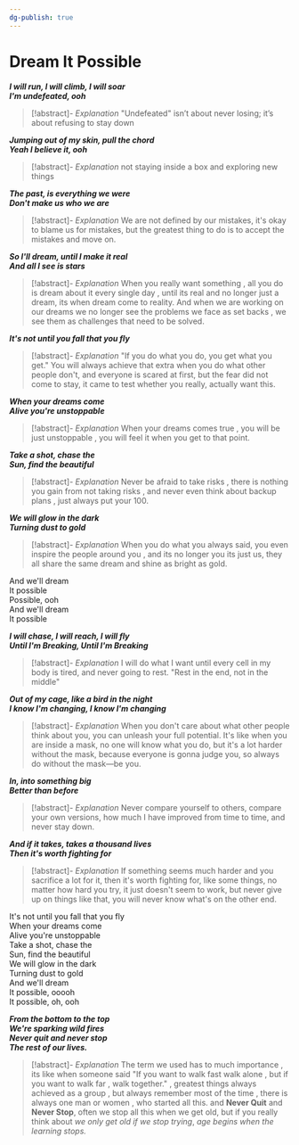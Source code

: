 ```yaml
---
dg-publish: true
---
```

# Dream It Possible


***I will run, I will climb, I will soar***  
***I'm undefeated, ooh***  
>[!abstract]- *Explanation*
>"Undefeated" isn’t about never losing; it’s about refusing to stay down


***Jumping out of my skin, pull the chord***  
***Yeah I believe it, ooh***  
>[!abstract]- *Explanation*
>not staying inside a box and exploring new things


***The past, is everything we were***  
***Don't make us who we are***  

>[!abstract]- *Explanation*
>We are not defined by our mistakes, it's okay to blame us for mistakes, but the greatest thing to do is to accept the mistakes and move on.



***So I'll dream, until I make it real***  
***And all I see is stars***  

>[!abstract]- *Explanation*
>When you really want something , all you do is dream about it every single day , until its real and no longer just a dream, its when dream come to reality. And when we are working on our dreams we no longer see the problems we face as set backs , we see them as challenges that need to be solved. 

***It's not until you fall that you fly***  

>[!abstract]- *Explanation*
> "If you do what you do, you get what you get." You will always achieve that extra when you do what other people don't, and everyone is scared at first, but the fear did not come to stay, it came to test whether you really, actually want this.


***When your dreams come***  
***Alive you're unstoppable***  

>[!abstract]- *Explanation*
> When your dreams comes true , you will be just unstoppable , you will feel it when you get to that point.


***Take a shot, chase the***  
***Sun, find the beautiful***  

>[!abstract]- *Explanation*
>Never be afraid to take risks , there is nothing you gain from not taking risks , and never even think about backup plans , just always put your 100.


***We will glow in the dark***  
***Turning dust to gold***  

>[!abstract]- *Explanation*
>When you do what you always said, you even inspire the people around you , and its no longer you its just us, they all share the same dream and shine as bright as gold.

And we'll dream  
It possible  
Possible, ooh  
And we'll dream  
It possible  
  
***I will chase, I will reach, I will fly***  
***Until I'm Breaking, Until I'm Breaking***  

>[!abstract]- *Explanation*
>I will do what I want until every cell in my body is tired, and never going to rest.
>"Rest in the end, not in the middle"



***Out of my cage, like a bird in the night***  
***I know I'm changing, I know I'm changing***  

>[!abstract]- *Explanation*
> When you don't care about what other people think about you, you can unleash your full potential. It's like when you are inside a mask, no one will know what you do, but it's a lot harder without the mask, because everyone is gonna judge you, so always do without the mask—be you.


***In, into something big***  
***Better than before***  


>[!abstract]- *Explanation*
> Never compare yourself to others, compare your own versions, how much I have improved from time to time, and never stay down.



***And if it takes, takes a thousand lives***  
***Then it's worth fighting for***  

>[!abstract]- *Explanation*
> If something seems much harder and you sacrifice a lot for it, then it's worth fighting for, like some things, no matter how hard you try, it just doesn't seem to work, but never give up on things like that, you will never know what's on the other end.

It's not until you fall that you fly  
When your dreams come  
Alive you're unstoppable  
Take a shot, chase the  
Sun, find the beautiful  
We will glow in the dark  
Turning dust to gold  
And we'll dream  
It possible, ooooh  
It possible, oh, ooh  
  
***From the bottom to the top***  
***We're sparking wild fires***  
***Never quit and never stop***  
***The rest of our lives.***

>[!abstract]- *Explanation*
>The term we used has to much importance , its like when someone said 
>"If you want to walk fast walk alone , but if you want to walk far , walk together." , greatest things always achieved as a group , but always remember most of the time , there is always one man or women , who started all this. 
>and **Never Quit** and **Never Stop**, often we stop all this when we get old, but if you really think about *we only get old if we stop trying*, *age begins when the learning stops.*


